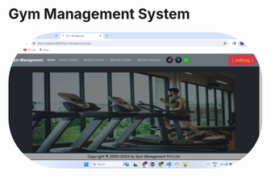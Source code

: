 <!DOCTYPE html>
<html>
<head>
<meta charset="ISO-8859-1">

</head>
<body style="bg-color:black;">
 <h1>Gym Management System</h1>
<div class="container border border-danger">
 <div class="d-flex m-1 p-1">
 <img src="Gym_Management/src/main/webapp/img/HomePage.jpg" style="height: 270px;width:100%;border-radius: 100px 100px;" alt="not found">
   </div> 
</div>
  </body>
</html>
